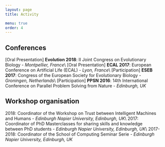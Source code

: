 ```yaml
---
layout: page
title: Activity

menu: true
order: 4
---
```


## Conferences
[Oral Presentation] **Evolution 2018**: II Joint Congress on Evolutionary Biology - *Montpellier, France*\\
[Oral Presentation] **ECAL 2017**: European Conference on Artificial Life (ECAL) - *Lyon, France*\\
[Participation] **ESEB 2017**: Congress of the European Society for Evolutionary Biology - *Groningen, Netherlands*\\
[Participation] **PPSN 2016**: 14th International Conference on Parallel Problem Solving from Nature - *Edinburgh, UK*

## Workshop organisation
2018: Coordinator of the Workshop on Trust between Intelligent Machines and Humans - *Edinburgh Napier University, Edinburgh, UK*\\
2017: Coordinator of PhD Masterclasses for sharing skills and knowledge between PhD students - *Edinburgh Napier University, Edinburgh, UK*\\
2017-2018: Coordinator of the School of Computing Seminar Serie - *Edinburgh Napier University, Edinburgh, UK*

